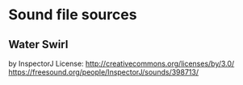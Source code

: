 # Sound file sources

## Water Swirl
by InspectorJ
License: http://creativecommons.org/licenses/by/3.0/
https://freesound.org/people/InspectorJ/sounds/398713/
